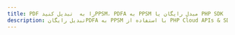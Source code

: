 ---title: PDF را به  تبدیل کنیدPPSM، PDFA به PPSM مبدل رایگان یا PHP SDKdescription: تبدیل رایگانPDFA به PPSM با استفاده از PHP Cloud APIs & SDK همچنین اسناد PDF را در Cloud ایجاد، ویرایش و رندر کنید.---